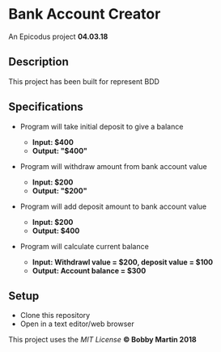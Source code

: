 # Bank Account Creator
An Epicodus project **04.03.18**

## Description
This project has been built for represent BDD

## Specifications
* Program will take initial deposit to give a balance
  * **Input: $400**
  * **Output: "$400"**

* Program will withdraw amount from bank account value
  * **Input: $200**
  * **Output: "$200"**

* Program will add deposit amount to bank account value
  * **Input: $200**
  * **Output: $400**

* Program will calculate current balance
  * **Input: Withdrawl value = $200, deposit value = $100**
  * **Output: Account balance = $300**
  
## Setup
 * Clone this repository
 * Open in a text editor/web browser

This project uses the _MIT License_
**&copy; Bobby Martin 2018**

